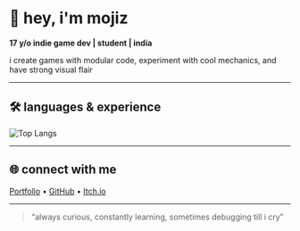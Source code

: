 # 👋 hey, i'm mojiz  

**17 y/o indie game dev | student | india**  

i create games with modular code, experiment with cool mechanics, and have strong visual flair  

---

## 🛠 languages & experience

![Top Langs](https://github-readme-stats.vercel.app/api/top-langs/?username=mojeedev&layout=compact&theme=tokyonight&exclude_repo=core-platform-repo1,core-platform-repo2)

---

## 🌐 connect with me
[Portfolio](https://mojidev.vercel.app) • [GitHub](https://github.com/mojeedev) • [Itch.io](https://mojidev.itch.io)

---

> “always curious, constantly learning, sometimes debugging till i cry”
